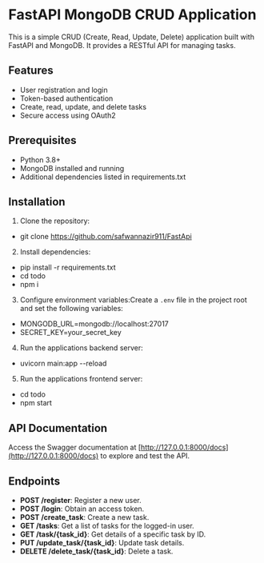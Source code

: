 # FastAPI MongoDB CRUD Application

This is a simple CRUD (Create, Read, Update, Delete) application built with FastAPI and MongoDB. It provides a RESTful API for managing tasks.

## Features

- User registration and login
- Token-based authentication
- Create, read, update, and delete tasks
- Secure access using OAuth2

## Prerequisites

- Python 3.8+
- MongoDB installed and running
- Additional dependencies listed in requirements.txt

## Installation

1. Clone the repository:

- git clone https://github.com/safwannazir911/FastApi
    
2. Install dependencies:

- pip install -r requirements.txt
- cd todo
- npm i

3. Configure environment variables:Create a `.env` file in the project root and set the following variables:

- MONGODB_URL=mongodb://localhost:27017
- SECRET_KEY=your_secret_key

4. Run the applications backend server:

- uvicorn main:app --reload

5. Run the applications frontend server:

- cd todo
- npm start

## API Documentation

Access the Swagger documentation at [http://127.0.0.1:8000/docs](http://127.0.0.1:8000/docs) to explore and test the API.

## Endpoints

- **POST /register**: Register a new user.
- **POST /login**: Obtain an access token.
- **POST /create_task**: Create a new task.
- **GET /tasks**: Get a list of tasks for the logged-in user.
- **GET /task/{task_id}**: Get details of a specific task by ID.
- **PUT /update_task/{task_id}**: Update task details.
- **DELETE /delete_task/{task_id}**: Delete a task.


